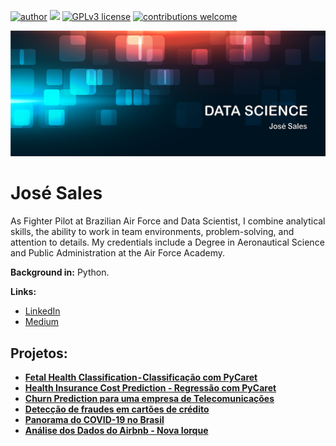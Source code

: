 [![author](https://img.shields.io/badge/author-JoséSales-red.svg)](https://www.linkedin.com/in/jos%C3%A9-sales-7aa596218/) [![](https://img.shields.io/badge/python-3.7+-blue.svg)](https://www.python.org/downloads/release/python-365/) [![GPLv3 license](https://img.shields.io/badge/License-GPLv3-blue.svg)](http://perso.crans.org/besson/LICENSE.html) [![contributions welcome](https://img.shields.io/badge/contributions-welcome-brightgreen.svg?style=flat)](https://github.com/Salesjdsj/Data_science/issues)

<p align="center">
  <img src="logods.png" >
</p>

# José Sales

As Fighter Pilot at Brazilian Air Force and Data Scientist, I combine analytical skills, the ability to work in team environments, problem-solving, and attention to details. My credentials include a Degree in Aeronautical Science and Public Administration at the Air Force Academy.

**Background in:** Python.

**Links:**
* [LinkedIn](https://www.linkedin.com/in/jos%C3%A9-sales-7aa596218/)
* [Medium](https://medium.com/@josesalesjdsj)


## Projetos:
* **[Fetal Health Classification - Classificação com PyCaret](https://bit.ly/2ZcWY3Y)** 
* **[Health Insurance Cost Prediction - Regressão com PyCaret](https://bit.ly/3lKfppi)** 
* **[Churn Prediction para uma empresa de Telecomunicações](https://bit.ly/3Ayx7B2)** 
* **[Detecção de fraudes em cartões de crédito](https://bit.ly/3n0eTEN)** 
* **[Panorama do COVID-19 no Brasil](https://bit.ly/3AVWlZO)** 
* **[Análise dos Dados do Airbnb - Nova Iorque](https://bit.ly/3iymGXu)** 
